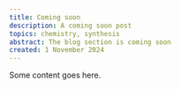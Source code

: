 ```yaml
---
title: Coming soon
description: A coming soon post
topics: chemistry, synthesis
abstract: The blog section is coming soon
created: 1 November 2024
---
```

Some content goes here.
